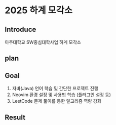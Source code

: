 # 2025 하계 모각소
## Introduce
아주대학교 SW중심대학사업 하계 모각소 

## plan


##  Goal
1. 자바(Java) 언어 학습 및 간단한 프로젝트 진행
2. Neovim 환경 설정 및 사용법 학습 (플러그인 설정 등)
3. LeetCode 문제 풀이를 통한 알고리즘 역량 강화


## Result
